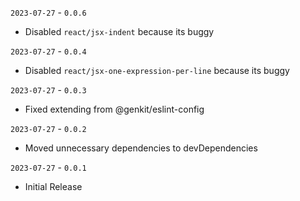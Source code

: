 `2023-07-27` - `0.0.6`

- Disabled `react/jsx-indent` because its buggy

`2023-07-27` - `0.0.4`

- Disabled `react/jsx-one-expression-per-line` because its buggy

`2023-07-27` - `0.0.3`

- Fixed extending from @genkit/eslint-config

`2023-07-27` - `0.0.2`

- Moved unnecessary dependencies to devDependencies

`2023-07-27` - `0.0.1`

- Initial Release
